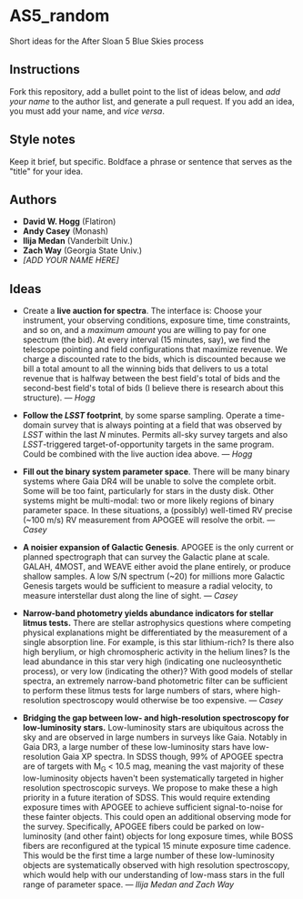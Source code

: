 # AS5_random
Short ideas for the After Sloan 5 Blue Skies process

## Instructions
Fork this repository, add a bullet point to the list of ideas below, and *add your name* to the author list, and generate a pull request.
If you add an idea, you must add your name, and *vice versa*.

## Style notes
Keep it brief, but specific. Boldface a phrase or sentence that serves as the "title" for your idea.

## Authors
- **David W. Hogg** (Flatiron)
- **Andy Casey** (Monash)
- **Ilija Medan** (Vanderbilt Univ.)
- **Zach Way** (Georgia State Univ.)
- *[ADD YOUR NAME HERE]*

## Ideas

- Create a **live auction for spectra**. The interface is: Choose your instrument, your observing conditions, exposure time, time constraints, and so on, and a *maximum amount* you are willing to pay for one spectrum (the bid). At every interval (15 minutes, say), we find the telescope pointing and field configurations that maximize revenue. We charge a discounted rate to the bids, which is discounted because we bill a total amount to all the winning bids that delivers to us a total revenue that is halfway between the best field's total of bids and the second-best field's total of bids (I believe there is research about this structure). *&mdash; Hogg*

- **Follow the *LSST* footprint**, by some sparse sampling. Operate a time-domain survey that is always pointing at a field that was observed by *LSST* within the last *N* minutes. Permits all-sky survey targets and also *LSST*-triggered target-of-opportunity targets in the same program. Could be combined with the live auction idea above. *&mdash; Hogg*

- **Fill out the binary system parameter space**. There will be many binary systems where Gaia DR4 will be unable to solve the complete orbit. Some will be too faint, particularly for stars in the dusty disk. Other systems might be multi-modal: two or more likely regions of binary parameter space. In these situations, a (possibly) well-timed RV precise (~100 m/s) RV measurement from APOGEE will resolve the orbit. *&mdash; Casey*

- **A noisier expansion of Galactic Genesis**. APOGEE is the only current or planned spectrograph that can survey the Galactic plane at scale. GALAH, 4MOST, and WEAVE either avoid the plane entirely, or produce shallow samples. A low S/N spectrum (~20) for millions more Galactic Genesis targets would be sufficient to measure a radial velocity, to measure interstellar dust along the line of sight. *&mdash; Casey*

- **Narrow-band photometry yields abundance indicators for stellar litmus tests.** There are stellar astrophysics questions where competing physical explanations might be differentiated by the measurement of a single absorption line. For example, is this star lithium-rich? Is there also high berylium, or high chromospheric activity in the helium lines? Is the lead abundance in this star very high (indicating one nucleosynthetic process), or very low (indicating the other)? With good models of stellar spectra, an extremely narrow-band photometric filter can be sufficient to perform these litmus tests for large numbers of stars, where high-resolution spectroscopy would otherwise be too expensive. *&mdash; Casey*

- **Bridging the gap between low- and high-resolution spectroscopy for low-luminosity stars.** Low-luminosity stars are ubiquitous across the sky and are observed in large numbers in surveys like Gaia. Notably in Gaia DR3, a large number of these low-luminosity stars have low-resolution Gaia XP spectra. In SDSS though, 99% of APOGEE spectra are of targets with M<sub>G</sub> < 10.5 mag, meaning the vast majority of these low-luminosity objects haven't been systematically targeted in higher resolution spectroscopic surveys. We propose to make these a high priority in a future iteration of SDSS. This would require extending exposure times with APOGEE to achieve sufficient signal-to-noise for these fainter objects. This could open an additional observing mode for the survey. Specifically, APOGEE fibers could be parked on low-luminosity (and other faint) objects for long exposure times, while BOSS fibers are reconfigured at the typical 15 minute exposure time cadence. This would be the first time a large number of these low-luminosity objects are systematically observed with high resolution spectroscopy, which would help with our understanding of low-mass stars in the full range of parameter space. *&mdash; Ilija Medan and Zach Way*
  
